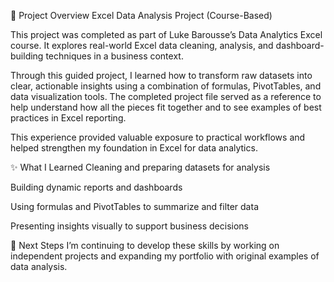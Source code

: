 
📘 Project Overview
Excel Data Analysis Project (Course-Based)

This project was completed as part of Luke Barousse’s Data Analytics Excel course. It explores real-world Excel data cleaning, analysis, and dashboard-building techniques in a business context.

Through this guided project, I learned how to transform raw datasets into clear, actionable insights using a combination of formulas, PivotTables, and data visualization tools. The completed project file served as a reference to help understand how all the pieces fit together and to see examples of best practices in Excel reporting.

This experience provided valuable exposure to practical workflows and helped strengthen my foundation in Excel for data analytics.

✨ What I Learned
Cleaning and preparing datasets for analysis

Building dynamic reports and dashboards

Using formulas and PivotTables to summarize and filter data

Presenting insights visually to support business decisions

🌱 Next Steps
I’m continuing to develop these skills by working on independent projects and expanding my portfolio with original examples of data analysis.
